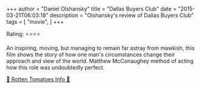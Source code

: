 +++
author = "Daniel Olshansky"
title = "Dallas Buyers Club"
date = "2015-03-21T06:03:18"
description = "Olshansky's review of Dallas Buyers Club"
tags = [
    "movie",
]
+++

Rating: ⭐⭐⭐⭐

An inspiring, moving, but managing to remain far astray from mawkish, this film shows the story of how one man's circumstances change their approach and view of the world. Matthew McConaughey method of acting how this role was undoubtedly perfect.

[🍅 Rotten Tomatoes Info 🍅](https://www.rottentomatoes.com//m/dallas_buyers_club)